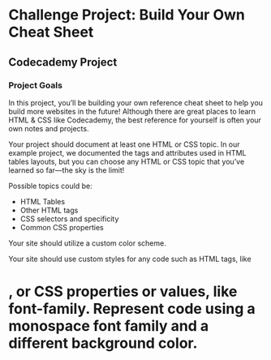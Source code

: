 # Challenge Project: Build Your Own Cheat Sheet

## Codecademy Project

### Project Goals

In this project, you’ll be building your own reference cheat sheet to help you build more websites in the future! Although there are great places to learn HTML & CSS like Codecademy, the best reference for yourself is often your own notes and projects.

Your project should document at least one HTML or CSS topic. In our example project, we documented the tags and attributes used in HTML tables layouts, but you can choose any HTML or CSS topic that you’ve learned so far—the sky is the limit!

Possible topics could be:

- HTML Tables
- Other HTML tags
- CSS selectors and specificity
- Common CSS properties

Your site should utilize a custom color scheme.

Your site should use custom styles for any code such as HTML tags, like <h1>, or CSS properties or values, like font-family. Represent code using a monospace font family and a different background color.
